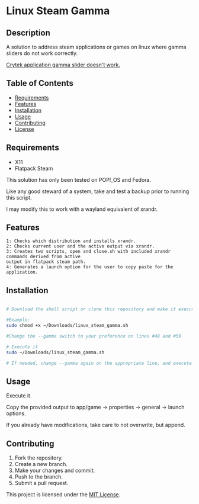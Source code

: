 # Linux Steam Gamma

## Description

A solution to address steam applications or games on linux where gamma sliders do not work correctly. 

[Crytek application gamma slider doesn't work.](https://docs.cryengine.com/display/CRYAUTOGEN/CONSOLEPREFIXR#AnchorRGAMMA)

## Table of Contents

- [Requirements](#requirements)
- [Features](#features)
- [Installation](#installation)
- [Usage](#usage)
- [Contributing](#contributing)
- [License](#license)

## Requirements
- X11
- Flatpack Steam

This solution has only been tested on POP!_OS and Fedora. 

Like any good steward of a system, take and test a backup prior to running this script.

I may modify this to work with a wayland equivalent of xrandr.

## Features

    1: Checks which distribution and installs xrandr.
    2: Checks current user and the active output via xrandr.
    3: Creates two scripts, open and close.sh with included xrandr commands derived from active 
    output in flatpack steam path.
    4: Generates a launch option for the user to copy paste for the application.
    
## Installation

```bash

# Download the shell script or clone this repository and make it executable using your download path.

#Example:
sudo chmod +x ~/Downloads/linux_steam_gamma.sh

#Change the --gamma switch to your preference on lines #48 and #59

# Execute it
sudo ~/Downloads/linux_steam_gamma.sh

# If needed, change --gamma again on the appropriate line, and execute as necessary to adjust.

```

## Usage
Execute it.

Copy the provided output to app/game -> properties -> general -> launch options.

If you already have modifications, take care to not overwrite, but append.

## Contributing

1. Fork the repository.
2. Create a new branch.
3. Make your changes and commit.
4. Push to the branch.
5. Submit a pull request.

This project is licensed under the [MIT License](LICENSE).